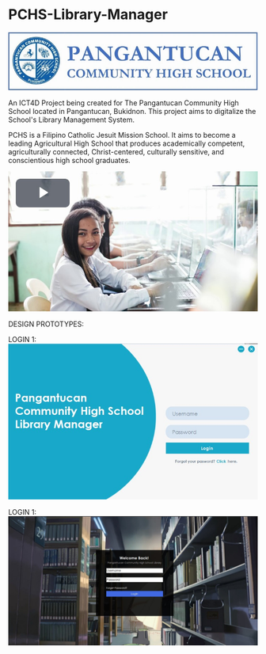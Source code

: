 # PCHS-Library-Manager
![alt text](https://github.com/bwjctan1999/PCHS-Library-Manager/blob/main/Previews/PCHS%20Logo-Name.png?raw=true)

An ICT4D Project being created for The Pangantucan Community High School located in Pangantucan, Bukidnon. This project aims to digitalize the School's Library Management System.

<space>

PCHS is a Filipino Catholic Jesuit Mission School. It aims to become a leading Agricultural High School that produces academically competent, agriculturally connected, Christ-centered, culturally sensitive, and conscientious high school graduates.<br/>
<space>
 
[![Watch the video](https://github.com/bwjctan1999/PCHS-Library-Manager/blob/main/Previews/pchs%20video.jpg?raw=true)](https://youtu.be/CxMa-aqhhDs)

<space>
  
DESIGN PROTOTYPES:<br/>

<space>

LOGIN 1:<br/>
![alt text](https://github.com/bwjctan1999/PCHS-Library-Manager/blob/main/Previews/Login%20Prototype%201.jpg?raw=true)

<space>

LOGIN 1:<br/>
![alt text](https://github.com/bwjctan1999/PCHS-Library-Manager/blob/main/Previews/Login%20Prototype%202.jpg?raw=true)


